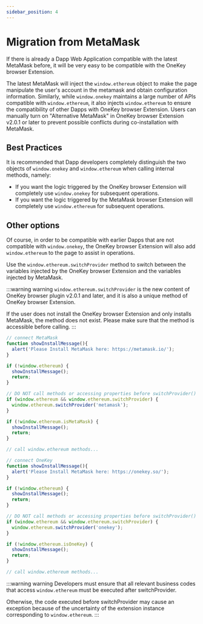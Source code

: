 ```yaml
---
sidebar_position: 4
---
```


# Migration from MetaMask

If there is already a Dapp Web Application compatible with the latest MetaMask before, it will be very easy to be compatible with the OneKey browser Extension.

The latest MetaMask will inject the `window.ethereum` object to make the page manipulate the user's account in the metamask and obtain configuration information. Similarly, while `window.onekey` maintains a large number of APIs compatible with `window.ethereum`, it also injects `window.ethereum` to ensure the compatibility of other Dapps with OneKey browser Extension. Users can manually turn on "Alternative MetaMask" in OneKey browser Extension v2.0.1 or later to prevent possible conflicts during co-installation with MetaMask.

## Best Practices

It is recommended that Dapp developers completely distinguish the two objects of `window.onekey` and `window.ethereum` when calling internal methods, namely:

- If you want the logic triggered by the OneKey browser Extension will completely use `window.onekey` for subsequent operations.
- If you want the logic triggered by the MetaMask browser Extension will completely use `window.ethereum` for subsequent operations.

## Other options

Of course, in order to be compatible with earlier Dapps that are not compatible with `window.onekey`, the OneKey browser Extension will also add `window.ethereum` to the page to assist in operations.

Use the `window.ethereum.switchProvider` method to switch between the variables injected by the OneKey browser Extension and the variables injected by MetaMask.

:::warning warning
`window.ethereum.switchProvider` is the new content of OneKey browser plugin v2.0.1 and later, and it is also a unique method of OneKey browser Extension.

If the user does not install the OneKey browser Extension and only installs MetaMask, the method does not exist. Please make sure that the method is accessible before calling.
:::

```js
// connect MetaMask
function showInstallMessage(){
  alert('Please Install MetaMask here: https://metamask.io/');
}

if (!window.ethereum) {
  showInstallMessage();
  return;
}

// DO NOT call methods or accessing properties before switchProvider()
if (window.ethereum && window.ethereum.switchProvider) {
  window.ethereum.switchProvider('metamask');
}

if (!window.ethereum.isMetaMask) {
  showInstallMessage();
  return;
}

// call window.ethereum methods...
```

```js
// connect OneKey
function showInstallMessage(){
  alert('Please Install MetaMask here: https://onekey.so/');
}

if (!window.ethereum) {
  showInstallMessage();
  return;
}

// DO NOT call methods or accessing properties before switchProvider()
if (window.ethereum && window.ethereum.switchProvider) {
  window.ethereum.switchProvider('onekey');
}

if (!window.ethereum.isOneKey) {
  showInstallMessage();
  return;
}

// call window.ethereum methods...
```

:::warning warning
Developers must ensure that all relevant business codes that access `window.ethereum` must be executed after switchProvider.

Otherwise, the code executed before switchProvider may cause an exception because of the uncertainty of the extension instance corresponding to `window.ethereum`.
:::